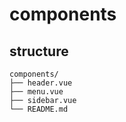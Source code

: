 # components

## structure

```
components/
├── header.vue
├── menu.vue
├── sidebar.vue
└── README.md
```

